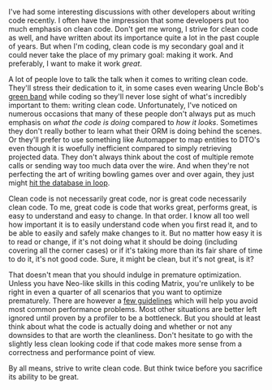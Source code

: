 I've had some interesting discussions with other developers about writing code recently. I often have the impression that some developers put too much emphasis on clean code. Don't get me wrong, I strive for clean code as well, and have written about its importance quite a lot in the past couple of years. But when I'm coding, clean code is my secondary goal and it could never take the place of my primary goal: making it work. And preferably, I want to make it work <em>great</em>. 

A lot of people love to talk the talk when it comes to writing clean code. They'll stress their dedication to it, in some cases even wearing Uncle Bob's <a href="http://butunclebob.com/ArticleS.UncleBob.GreenWristBand" target="_blank">green band</a> while coding so they'll never lose sight of what's incredibly important to them: writing clean code. Unfortunately, I've noticed on numerous occasions that many of these people don't always put as much emphasis on <em>what the code is doing</em> compared to <em>how it looks</em>. Sometimes they don't really bother to learn what their ORM is doing behind the scenes. Or they'll prefer to use something like Automapper to map entities to DTO's even though it is woefully inefficient compared to simply retrieving projected data. They don't always think about the cost of multiple remote calls or sending way too much data over the wire. And when they're not perfecting the art of writing bowling games over and over again, they just might <a href="/blog/2008/11/why-on-earth-would-a-developer-do-this/" target="_blank">hit the database in loop</a>.

Clean code is not necessarily great code, nor is great code necessarily clean code. To me, great code is code that works great, performs great, is easy to understand and easy to change. In that order. I know all too well how important it is to easily understand code when you first read it, and to be able to easily and safely make changes to it. But no matter how easy it is to read or change, if it's not doing what it should be doing (including covering all the corner cases) or if it's taking more than its fair share of time to do it, it's not good code. Sure, it might be clean, but it's not great, is it?

That doesn't mean that you should indulge in premature optimization. Unless you have Neo-like skills in this coding Matrix, you're unlikely to be right in even a quarter of all scenarios that you want to optimize prematurely. There are however a <a href="/blog/2009/02/performance-rules-of-thumb/" target="_blank">few guidelines</a> which will help you avoid most common performance problems. Most other situations are better left ignored until proven by a profiler to be a bottleneck. But you should at least think about what the code is actually doing and whether or not any downsides to that are worth the cleanliness. Don't hesitate to go with the slightly less clean looking code if that code makes more sense from a correctness and performance point of view.

By all means, strive to write clean code. But think twice before you sacrifice its ability to be great.